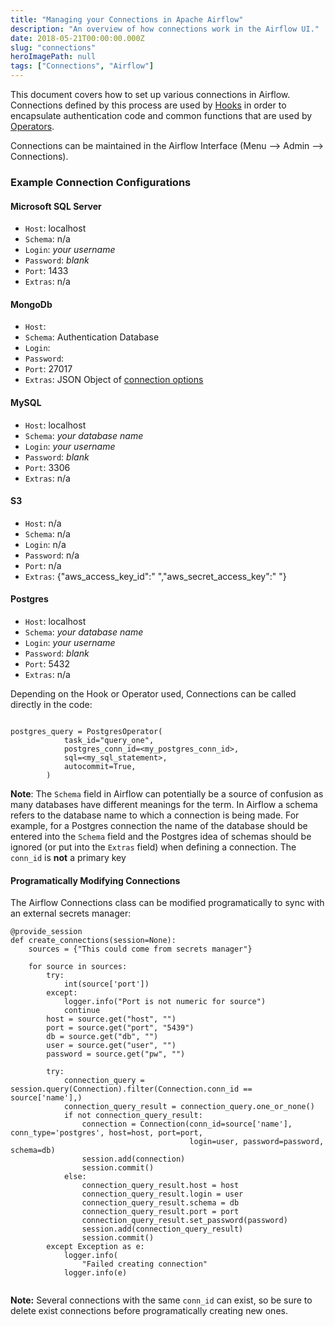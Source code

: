 ```yaml
---
title: "Managing your Connections in Apache Airflow"
description: "An overview of how connections work in the Airflow UI."
date: 2018-05-21T00:00:00.000Z
slug: "connections"
heroImagePath: null
tags: ["Connections", "Airflow"]
---
```


This document covers how to set up various connections in Airflow. Connections defined by this process are used by [Hooks](https://airflow.apache.org/concepts.html#hooks) in order to encapsulate authentication code and common functions that are used by [Operators](https://airflow.apache.org/concepts.html#operators).

Connections can be maintained in the Airflow Interface (Menu --> Admin --> Connections).

### Example Connection Configurations

#### Microsoft SQL Server

* `Host`: localhost
* `Schema`: n/a
* `Login`: _your username_
* `Password`: _blank_
* `Port`: 1433
* `Extras`: n/a

#### MongoDb

* `Host`:
* `Schema`: Authentication Database
* `Login`:
* `Password`:
* `Port`: 27017
* `Extras`: JSON Object of [connection options](https://docs.mongodb.com/manual/reference/connection-string/#connection-string-options)

#### MySQL

* `Host`: localhost
* `Schema`: _your database name_
* `Login`: _your username_
* `Password`: _blank_
* `Port`: 3306
* `Extras`: n/a

#### S3

* `Host`: n/a
* `Schema`: n/a
* `Login`: n/a
* `Password`: n/a
* `Port`: n/a
* `Extras`: {"aws_access_key_id":" ","aws_secret_access_key":" "}

#### Postgres

* `Host`: localhost
* `Schema`: _your database name_
* `Login`: _your username_
* `Password`: _blank_
* `Port`: 5432
* `Extras`: n/a

Depending on the Hook or Operator used, Connections can be called directly in the code:

```

postgres_query = PostgresOperator(
            task_id="query_one",
            postgres_conn_id=<my_postgres_conn_id>,
            sql=<my_sql_statement>,
            autocommit=True,
        )
```


**Note**: The `Schema` field in Airflow can potentially be a source of confusion as many databases have different meanings for the term.  In Airflow a schema refers to the database name to which a connection is being made.  For example, for a Postgres connection the name of the database should be entered into the `Schema` field and the Postgres idea of schemas should be ignored (or put into the `Extras` field) when defining a connection.
The `conn_id` is **not** a primary key

#### Programatically Modifying Connections
The Airflow Connections class can be modified programatically to sync with an external secrets manager:

```
@provide_session
def create_connections(session=None):
    sources = {"This could come from secrets manager"}
​
    for source in sources:
        try:
            int(source['port'])
        except:
            logger.info("Port is not numeric for source")
            continue
        host = source.get("host", "")
        port = source.get("port", "5439")
        db = source.get("db", "")
        user = source.get("user", "")
        password = source.get("pw", "")
​
        try:
            connection_query = session.query(Connection).filter(Connection.conn_id == source['name'],)
            connection_query_result = connection_query.one_or_none()
            if not connection_query_result:                    
                connection = Connection(conn_id=source['name'], conn_type='postgres', host=host, port=port,
                                        login=user, password=password, schema=db)
                session.add(connection)
                session.commit()
            else:
                connection_query_result.host = host
                connection_query_result.login = user
                connection_query_result.schema = db
                connection_query_result.port = port
                connection_query_result.set_password(password)
                session.add(connection_query_result)
                session.commit()
        except Exception as e:
            logger.info(
                "Failed creating connection"
            logger.info(e)
				
```

**Note:** Several connections with the same `conn_id` can exist, so be sure to delete exist connections before programatically creating new ones.